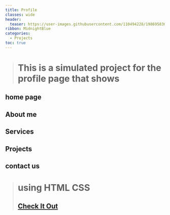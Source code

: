```yaml
---
title: Profile
classes: wide
header:
  teaser: https://user-images.githubusercontent.com/110494228/198695830-d25b56e1-0795-4e58-96d6-3766341a1173.jpg
ribbon: MidnightBlue
categories:
  - Projects
toc: true
---
```


> # This is a simulated project for the profile page that shows
## home page
## About me
## Services
## Projects
## contact us
> # using HTML CSS 
> ## [Check It Out](https://mohamedadel6.github.io/Profile/)
